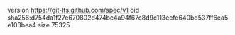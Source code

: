 version https://git-lfs.github.com/spec/v1
oid sha256:d754da1f27e670802d474bc4a94f67c8d9c113eefe640bd537ff6ea5e103bea4
size 75325
